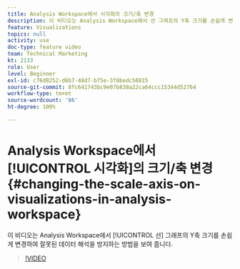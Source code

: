 ```yaml
---
title: Analysis Workspace에서 시각화의 크기/축 변경
description: 이 비디오는 Analysis Workspace에서 선 그래프의 Y축 크기를 손쉽게 변경하여 잘못된 데이터 해석을 방지하는 방법을 보여 줍니다.
feature: Visualizations
topics: null
activity: use
doc-type: feature video
team: Technical Marketing
kt: 2133
role: User
level: Beginner
exl-id: c76d8252-d6b7-48d7-b75e-3f8bedc50815
source-git-commit: 8fc641743bc9e07b838a22ca64ccc15344d52764
workflow-type: tm+mt
source-wordcount: '86'
ht-degree: 100%

---
```


# Analysis Workspace에서 [!UICONTROL 시각화]의 크기/축 변경 {#changing-the-scale-axis-on-visualizations-in-analysis-workspace}

이 비디오는 Analysis Workspace에서 [!UICONTROL 선] 그래프의 Y축 크기를 손쉽게 변경하여 잘못된 데이터 해석을 방지하는 방법을 보여 줍니다.

>[!VIDEO](https://video.tv.adobe.com/v/24708/?quality=12&learn=on)
